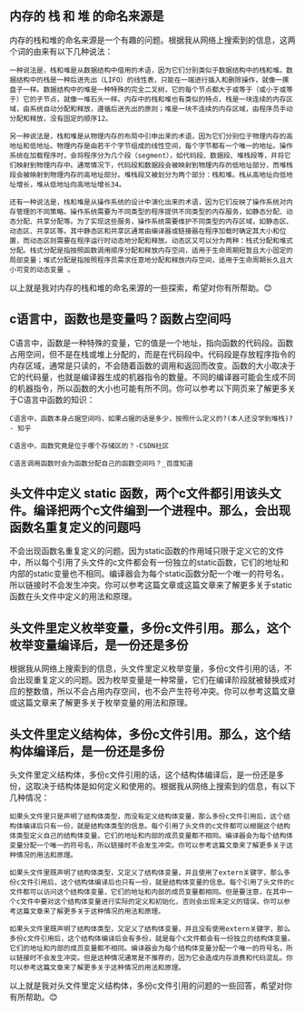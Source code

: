 ## 内存的 栈 和 堆 的命名来源是

内存的栈和堆的命名来源是一个有趣的问题。根据我从网络上搜索到的信息，这两个词的由来有以下几种说法：

	一种说法是，栈和堆是从数据结构中借用的术语，因为它们分别类似于数据结构中的栈和堆。数据结构中的栈是一种后进先出（LIFO）的线性表，只能在一端进行插入和删除操作，就像一摞盘子一样。数据结构中的堆是一种特殊的完全二叉树，它的每个节点都大于或等于（或小于或等于）它的子节点，就像一堆石头一样。内存中的栈和堆也有类似的特点，栈是一块连续的内存区域，由系统自动分配和释放，遵循后进先出的原则；堆是一块不连续的内存区域，由程序员手动分配和释放，没有固定的顺序12。
 
	另一种说法是，栈和堆是从物理内存的布局中引申出来的术语，因为它们分别位于物理内存的高地址和低地址。物理内存是由若干个字节组成的线性空间，每个字节都有一个唯一的地址。操作系统在加载程序时，会将程序分为几个段（segment），如代码段、数据段、堆栈段等，并将它们映射到物理内存中。通常情况下，代码段和数据段会被映射到物理内存的低地址部分，而堆栈段会被映射到物理内存的高地址部分。堆栈段又被划分为两个部分：栈和堆。栈从高地址向低地址增长，堆从低地址向高地址增长34。
 
	还有一种说法是，栈和堆是从操作系统的设计中演化出来的术语，因为它们反映了操作系统对内存管理的不同策略。操作系统需要为不同类型的程序提供不同类型的内存服务，如静态分配、动态分配、共享分配等。为了实现这些服务，操作系统需要维护不同类型的内存区域，如静态区、动态区、共享区等。其中静态区和共享区通常由编译器或链接器在程序加载时确定其大小和位置，而动态区则需要在程序运行时动态地分配和释放。动态区又可以分为两种：栈式分配和堆式分配。栈式分配是指按照函数调用顺序分配和释放内存空间，适用于生命周期短暂且大小固定的局部变量；堆式分配是指按照程序员需求任意地分配和释放内存空间，适用于生命周期长久且大小可变的动态变量 。
 
以上就是我对内存的栈和堆的命名来源的一些探索，希望对你有所帮助。😊

## c语言中，函数也是变量吗？函数占空间吗

C语言中，函数是一种特殊的变量，它的值是一个地址，指向函数的代码段。函数占用空间，但不是在栈或堆上分配的，而是在代码段中。代码段是存放程序指令的内存区域，通常是只读的，不会随着函数的调用和返回而改变。函数的大小取决于它的代码量，也就是编译器生成的机器指令的数量。不同的编译器可能会生成不同的机器指令，所以函数的大小也可能有所不同。你可以参考以下网页来了解更多关于C语言中函数的知识：

	C语言中，函数本身占据空间吗，如果占据的话是多少，按照什么定义的?(本人还没学到堆栈)? - 知乎
 
	C语言中，函数究竟是位于哪个存储区的？-CSDN社区
 
	C语言调用函数时会为函数分配自己的函数空间吗？_百度知道

## 头文件中定义 static 函数，两个c文件都引用该头文件。编译把两个c文件编到一个进程中。那么，会出现函数名重复定义的问题吗

不会出现函数名重复定义的问题。因为static函数的作用域只限于定义它的文件中，所以每个引用了头文件的c文件都会有一份独立的static函数，它们的地址和内部的static变量也不相同。编译器会为每个static函数分配一个唯一的符号名，所以链接时不会发生冲突。你可以参考这篇文章或这篇文章来了解更多关于static函数在头文件中定义的用法和原理。

## 头文件里定义枚举变量，多份c文件引用。那么，这个枚举变量编译后，是一份还是多份

根据我从网络上搜索到的信息，头文件里定义枚举变量，多份c文件引用的话，不会出现重复定义的问题。因为枚举变量是一种常量，它们在编译阶段就被替换成对应的整数值，所以不会占用内存空间，也不会产生符号冲突。你可以参考这篇文章或这篇文章来了解更多关于枚举变量的用法和原理。

## 头文件里定义结构体，多份c文件引用。那么，这个结构体编译后，是一份还是多份

头文件里定义结构体，多份c文件引用的话，这个结构体编译后，是一份还是多份，这取决于结构体是如何定义和使用的。根据我从网络上搜索到的信息，有以下几种情况：

	如果头文件里只是声明了结构体类型，而没有定义结构体变量，那么多份c文件引用后，这个结构体编译后只有一份，就是结构体类型的信息。每个引用了头文件的c文件都可以根据这个结构体类型定义自己的结构体变量，它们的地址和内部的成员变量都不相同。编译器会为每个结构体变量分配一个唯一的符号名，所以链接时不会发生冲突。你可以参考这篇文章来了解更多关于这种情况的用法和原理。
 
	如果头文件里既声明了结构体类型，又定义了结构体变量，并且使用了extern关键字，那么多份c文件引用后，这个结构体编译后也只有一份，就是结构体变量的信息。每个引用了头文件的c文件都可以访问这个结构体变量，它们的地址和内部的成员变量都相同。但是要注意，在其中一个c文件中要对这个结构体变量进行实际的定义和初始化，否则会出现未定义的错误。你可以参考这篇文章来了解更多关于这种情况的用法和原理。
 
	如果头文件里既声明了结构体类型，又定义了结构体变量，并且没有使用extern关键字，那么多份c文件引用后，这个结构体编译后会有多份，就是每个c文件都会有一份独立的结构体变量。它们的地址和内部的成员变量都不相同。编译器会为每个结构体变量分配一个唯一的符号名，所以链接时不会发生冲突。但是这种情况通常是不推荐的，因为它会造成内存浪费和代码混乱。你可以参考这篇文章来了解更多关于这种情况的用法和原理。
 
以上就是我对头文件里定义结构体，多份c文件引用的问题的一些回答，希望对你有所帮助。😊


